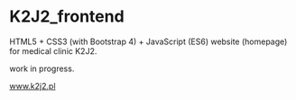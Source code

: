 # K2J2_frontend

HTML5 + CSS3 (with Bootstrap 4) + JavaScript (ES6) website (homepage) for medical clinic K2J2.

work in progress.

www.k2j2.pl
